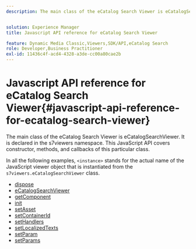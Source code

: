 ```yaml
---
description: The main class of the eCatalog Search Viewer is eCatalogSearchViewer. It is declared in the s7viewers namespace. This JavaScript API covers constructor, methods, and callbacks of this particular class.


solution: Experience Manager
title: Javascript API reference for eCatalog Search Viewer

feature: Dynamic Media Classic,Viewers,SDK/API,eCatalog Search
role: Developer,Business Practitioner
exl-id: 11436c4f-acd4-4328-a3de-cc00a80cae2b
---
```

# Javascript API reference for eCatalog Search Viewer{#javascript-api-reference-for-ecatalog-search-viewer}

The main class of the eCatalog Search Viewer is eCatalogSearchViewer. It is declared in the s7viewers namespace. This JavaScript API covers constructor, methods, and callbacks of this particular class.

In all the following examples, `<instance>` stands for the actual name of the JavaScript viewer object that is instantiated from the `s7viewers.eCatalogSearchViewer` class. 

* [dispose](r-html5-ecatsearch-javascriptapiref-dispose.md)
* [eCatalogSearchViewer](r-html5-ecatsearch-javascriptapiref-ecatalogsearchviewer.md)
* [getComponent](r-html5-ecatsearch-javascriptapiref-getcomponent.md)
* [init](r-html5-ecatsearch-javascriptapiref-init.md)
* [setAsset](r-html5-ecatsearch-javascriptapiref-setasset.md)
* [setContainerId](r-html5-ecatsearch-javascriptapiref-setcontainerid.md)
* [setHandlers](r-html5-ecatsearch-javascriptapiref-sethandlers.md)
* [setLocalizedTexts](r-html5-ecatsearch-javascriptapiref-setlocalizedtexts.md)
* [setParam](r-html5-ecatsearch-javascriptapiref-setparam.md)
* [setParams](r-html5-ecatsearch-javascriptapiref-setparams.md)
